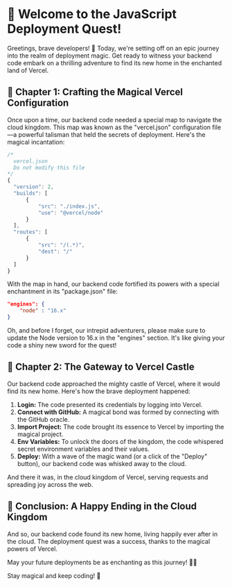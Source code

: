 # 🚀 Welcome to the JavaScript Deployment Quest!

Greetings, brave developers! 🌟 Today, we're setting off on an epic journey into the realm of deployment magic. Get ready to witness your backend code embark on a thrilling adventure to find its new home in the enchanted land of Vercel.

## 🌈 Chapter 1: Crafting the Magical Vercel Configuration

Once upon a time, our backend code needed a special map to navigate the cloud kingdom. This map was known as the "vercel.json" configuration file—a powerful talisman that held the secrets of deployment. Here's the magical incantation:

```js
/*
  vercel.json
  Do not modify this file
*/
{
  "version": 2,
  "builds": [
      {
          "src": "./index.js",
          "use": "@vercel/node"
      }
  ],
  "routes": [
      {
          "src": "/(.*)",
          "dest": "/"
      }
  ]
}
```

With the map in hand, our backend code fortified its powers with a special enchantment in its "package.json" file:

```json
"engines": {
    "node" : "16.x"
}
```

Oh, and before I forget, our intrepid adventurers, please make sure to update the Node version to 16.x in the "engines" section. It's like giving your code a shiny new sword for the quest!

## 🚀 Chapter 2: The Gateway to Vercel Castle

Our backend code approached the mighty castle of Vercel, where it would find its new home. Here's how the brave deployment happened:

1. **Login:** The code presented its credentials by logging into Vercel.
2. **Connect with GitHub:** A magical bond was formed by connecting with the GitHub oracle.
3. **Import Project:** The code brought its essence to Vercel by importing the magical project.
4. **Env Variables:** To unlock the doors of the kingdom, the code whispered secret environment variables and their values.
5. **Deploy:** With a wave of the magic wand (or a click of the "Deploy" button), our backend code was whisked away to the cloud.

And there it was, in the cloud kingdom of Vercel, serving requests and spreading joy across the web.

## 🌌 Conclusion: A Happy Ending in the Cloud Kingdom

And so, our backend code found its new home, living happily ever after in the cloud. The deployment quest was a success, thanks to the magical powers of Vercel.

May your future deployments be as enchanting as this journey! 🚀✨

Stay magical and keep coding! 🌟
